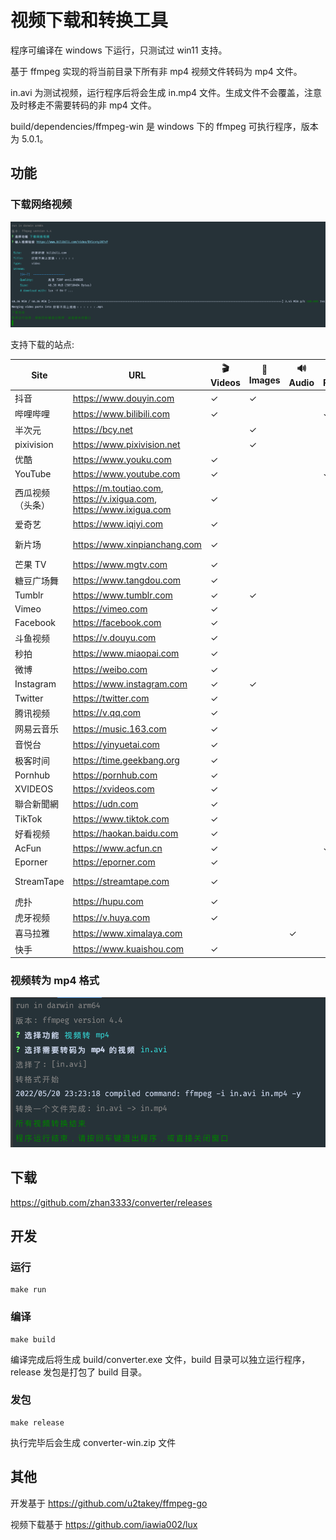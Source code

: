 # 视频下载和转换工具

程序可编译在 windows 下运行，只测试过 win11 支持。

基于 ffmpeg 实现的将当前目录下所有非 mp4 视频文件转码为 mp4 文件。

in.avi 为测试视频，运行程序后将会生成 in.mp4 文件。生成文件不会覆盖，注意及时移走不需要转码的非 mp4 文件。

build/dependencies/ffmpeg-win 是 windows 下的 ffmpeg 可执行程序，版本为 5.0.1。

## 功能

### 下载网络视频

![下载视频](./data/download-video.png)

支持下载的站点: 

| Site       | URL                          | 🎬 Videos | 🌁 Images | 🔊 Audio | 📚 Playlist | 🍪 VIP adaptation | Build Status                                                                                                                                                                |
| ---------- | ---------------------------- | --------- | --------- | -------- | ----------- | ----------------- | --------------------------------------------------------------------------------------------------------------------------------------------------------------------------- |
| 抖音       | <https://www.douyin.com>     | ✓         | ✓         |          |             |                   | [![douyin](https://github.com/iawia002/lux/actions/workflows/stream_douyin.yml/badge.svg)](https://github.com/iawia002/lux/actions/workflows/stream_douyin.yml)             |
| 哔哩哔哩   | <https://www.bilibili.com>   | ✓         |           |          | ✓           | ✓                 | [![bilibili](https://github.com/iawia002/lux/actions/workflows/stream_bilibili.yml/badge.svg)](https://github.com/iawia002/lux/actions/workflows/stream_bilibili.yml)       |
| 半次元     | <https://bcy.net>            |           | ✓         |          |             |                   | [![bcy](https://github.com/iawia002/lux/actions/workflows/stream_bcy.yml/badge.svg)](https://github.com/iawia002/lux/actions/workflows/stream_bcy.yml)                      |
| pixivision | <https://www.pixivision.net> |           | ✓         |          |             |                   | [![pixivision](https://github.com/iawia002/lux/actions/workflows/stream_pixivision.yml/badge.svg)](https://github.com/iawia002/lux/actions/workflows/stream_pixivision.yml) |
| 优酷       | <https://www.youku.com>      | ✓         |           |          |             | ✓                 | [![youku](https://github.com/iawia002/lux/actions/workflows/stream_youku.yml/badge.svg)](https://github.com/iawia002/lux/actions/workflows/stream_youku.yml)                |
| YouTube    | <https://www.youtube.com>    | ✓         |           |          | ✓           |                   | [![youtube](https://github.com/iawia002/lux/actions/workflows/stream_youtube.yml/badge.svg)](https://github.com/iawia002/lux/actions/workflows/stream_youtube.yml)          |
| 西瓜视频（头条）    | <https://m.toutiao.com>, <https://v.ixigua.com>, <https://www.ixigua.com>    | ✓         |           |          |             |                   | [![ixigua](https://github.com/iawia002/lux/actions/workflows/stream_ixigua.yml/badge.svg)](https://github.com/iawia002/lux/actions/workflows/stream_ixigua.yml)   |
| 爱奇艺     | <https://www.iqiyi.com>      | ✓         |           |          |             |                   | [![iqiyi](https://github.com/iawia002/lux/actions/workflows/stream_iqiyi.yml/badge.svg)](https://github.com/iawia002/lux/actions/workflows/stream_iqiyi.yml)                |
| 新片场    | <https://www.xinpianchang.com>       | ✓         |           |          |             |                   | [![xinpianchang](https://github.com/iawia002/lux/actions/workflows/stream_xinpianchang.yml/badge.svg)](https://github.com/iawia002/lux/actions/workflows/stream_xinpianchang.yml)                   |
| 芒果 TV    | <https://www.mgtv.com>       | ✓         |           |          |             |                   | [![mgtv](https://github.com/iawia002/lux/actions/workflows/stream_mgtv.yml/badge.svg)](https://github.com/iawia002/lux/actions/workflows/stream_mgtv.yml)                   |
| 糖豆广场舞 | <https://www.tangdou.com>    | ✓         |           |          |             |                   | [![tangdou](https://github.com/iawia002/lux/actions/workflows/stream_tangdou.yml/badge.svg)](https://github.com/iawia002/lux/actions/workflows/stream_tangdou.yml)          |
| Tumblr     | <https://www.tumblr.com>     | ✓         | ✓         |          |             |                   | [![tumblr](https://github.com/iawia002/lux/actions/workflows/stream_tumblr.yml/badge.svg)](https://github.com/iawia002/lux/actions/workflows/stream_tumblr.yml)             |
| Vimeo      | <https://vimeo.com>          | ✓         |           |          |             |                   | [![vimeo](https://github.com/iawia002/lux/actions/workflows/stream_vimeo.yml/badge.svg)](https://github.com/iawia002/lux/actions/workflows/stream_vimeo.yml)                |
| Facebook   | <https://facebook.com>       | ✓         |           |          |             |                   | [![facebook](https://github.com/iawia002/lux/actions/workflows/stream_facebook.yml/badge.svg)](https://github.com/iawia002/lux/actions/workflows/stream_facebook.yml)       |
| 斗鱼视频   | <https://v.douyu.com>        | ✓         |           |          |             |                   | [![douyu](https://github.com/iawia002/lux/actions/workflows/stream_douyu.yml/badge.svg)](https://github.com/iawia002/lux/actions/workflows/stream_douyu.yml)                |
| 秒拍       | <https://www.miaopai.com>    | ✓         |           |          |             |                   | [![miaopai](https://github.com/iawia002/lux/actions/workflows/stream_miaopai.yml/badge.svg)](https://github.com/iawia002/lux/actions/workflows/stream_miaopai.yml)          |
| 微博       | <https://weibo.com>          | ✓         |           |          |             |                   | [![weibo](https://github.com/iawia002/lux/actions/workflows/stream_weibo.yml/badge.svg)](https://github.com/iawia002/lux/actions/workflows/stream_weibo.yml)                |
| Instagram  | <https://www.instagram.com>  | ✓         | ✓         |          |             |                   | [![instagram](https://github.com/iawia002/lux/actions/workflows/stream_instagram.yml/badge.svg)](https://github.com/iawia002/lux/actions/workflows/stream_instagram.yml)    |
| Twitter    | <https://twitter.com>        | ✓         |           |          |             |                   | [![twitter](https://github.com/iawia002/lux/actions/workflows/stream_twitter.yml/badge.svg)](https://github.com/iawia002/lux/actions/workflows/stream_twitter.yml)          |
| 腾讯视频   | <https://v.qq.com>           | ✓         |           |          |             |                   | [![qq](https://github.com/iawia002/lux/actions/workflows/stream_qq.yml/badge.svg)](https://github.com/iawia002/lux/actions/workflows/stream_qq.yml)                         |
| 网易云音乐 | <https://music.163.com>      | ✓         |           |          |             |                   | [![netease](https://github.com/iawia002/lux/actions/workflows/stream_netease.yml/badge.svg)](https://github.com/iawia002/lux/actions/workflows/stream_netease.yml)          |
| 音悦台     | <https://yinyuetai.com>      | ✓         |           |          |             |                   | [![yinyuetai](https://github.com/iawia002/lux/actions/workflows/stream_yinyuetai.yml/badge.svg)](https://github.com/iawia002/lux/actions/workflows/stream_yinyuetai.yml)    |
| 极客时间   | <https://time.geekbang.org>  | ✓         |           |          |             |                   | [![geekbang](https://github.com/iawia002/lux/actions/workflows/stream_geekbang.yml/badge.svg)](https://github.com/iawia002/lux/actions/workflows/stream_geekbang.yml)       |
| Pornhub    | <https://pornhub.com>        | ✓         |           |          |             |                   | [![pornhub](https://github.com/iawia002/lux/actions/workflows/stream_pornhub.yml/badge.svg)](https://github.com/iawia002/lux/actions/workflows/stream_pornhub.yml)          |
| XVIDEOS    | <https://xvideos.com>        | ✓         |           |          |             |                   | [![xvideos](https://github.com/iawia002/lux/actions/workflows/stream_xvideos.yml/badge.svg)](https://github.com/iawia002/lux/actions/workflows/stream_xvideos.yml)          |
| 聯合新聞網 | <https://udn.com>            | ✓         |           |          |             |                   | [![udn](https://github.com/iawia002/lux/actions/workflows/stream_udn.yml/badge.svg)](https://github.com/iawia002/lux/actions/workflows/stream_udn.yml)                      |
| TikTok     | <https://www.tiktok.com>     | ✓         |           |          |             |                   | [![tiktok](https://github.com/iawia002/lux/actions/workflows/stream_tiktok.yml/badge.svg)](https://github.com/iawia002/lux/actions/workflows/stream_tiktok.yml)             |
| 好看视频   | <https://haokan.baidu.com>   | ✓         |           |          |             |                   | [![haokan](https://github.com/iawia002/lux/actions/workflows/stream_haokan.yml/badge.svg)](https://github.com/iawia002/lux/actions/workflows/stream_haokan.yml)             |
| AcFun      | <https://www.acfun.cn>       | ✓         |           |          | ✓           |                   | [![acfun](https://github.com/iawia002/lux/actions/workflows/stream_acfun.yml/badge.svg)](https://github.com/iawia002/lux/actions/workflows/stream_acfun.yml)                |
| Eporner    | <https://eporner.com>        | ✓         |           |          |             |                   | [![eporner](https://github.com/iawia002/lux/actions/workflows/stream_eporner.yml/badge.svg)](https://github.com/iawia002/lux/actions/workflows/stream_eporner.yml)          |
| StreamTape | <https://streamtape.com>     | ✓         |           |          |             |                   | [![streamtape](https://github.com/iawia002/lux/actions/workflows/stream_streamtape.yml/badge.svg)](https://github.com/iawia002/lux/actions/workflows/stream_streamtape.yml) |
| 虎扑       | <https://hupu.com>           | ✓         |           |          |             |                   | [![hupu](https://github.com/iawia002/lux/actions/workflows/stream_hupu.yml/badge.svg)](https://github.com/iawia002/lux/actions/workflows/stream_hupu.yml)                   |
| 虎牙视频   | <https://v.huya.com>         | ✓         |           |          |             |                   | [![huya](https://github.com/iawia002/lux/actions/workflows/stream_huya.yml/badge.svg)](https://github.com/iawia002/lux/actions/workflows/stream_huya.yml)                   |
| 喜马拉雅   | <https://www.ximalaya.com>   |           |           | ✓        |             |                   | [![ximalaya](https://github.com/iawia002/lux/actions/workflows/stream_ximalaya.yml/badge.svg)](https://github.com/iawia002/lux/actions/workflows/stream_ximalaya.yml)       |
| 快手       | <https://www.kuaishou.com>   | ✓         |           |          |             |                   | [![kuaishou](https://github.com/iawia002/lux/actions/workflows/stream_kuaishou.yml/badge.svg)](https://github.com/iawia002/lux/actions/workflows/stream_kuaishou.yml)       |

### 视频转为 mp4 格式

![视频转为 mp4 格式](./data/converter-to-mp4.png)

## 下载

https://github.com/zhan3333/converter/releases

## 开发

### 运行

```shell
make run
```

### 编译

```shell
make build
```

编译完成后将生成 build/converter.exe 文件，build 目录可以独立运行程序，release 发包是打包了 build 目录。

### 发包

```shell
make release
```

执行完毕后会生成 converter-win.zip 文件

## 其他

开发基于 https://github.com/u2takey/ffmpeg-go

视频下载基于 https://github.com/iawia002/lux